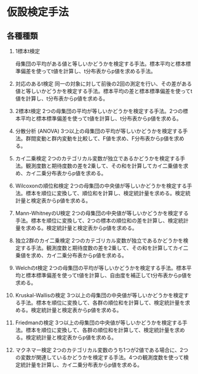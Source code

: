 # 仮設検定手法

## 各種種類

1. 1標本t検定

    母集団の平均がある値と等しいかどうかを検定する手法。標本平均と標本標準偏差を使ってt値を計算し、t分布表からp値を求める手法。

2. 対応のあるt検定
    同一の対象に対して前後の2回の測定を行い、その差がある値と等しいかどうかを検定する手法。標本平均の差と標本標準偏差を使ってt値を計算し、t分布表からp値を求める。

3. 2標本t検定
    2つの母集団の平均が等しいかどうかを検定する手法。2つの標本平均と標本標準偏差を使ってt値を計算し、t分布表からp値を求める。

4. 分散分析 (ANOVA)
    3つ以上の母集団の平均が等しいかどうかを検定する手法。群間変動と群内変動を比較して、F値を求め、F分布表からp値を求める。

5. カイ二乗検定
    2つのカテゴリカル変数が独立であるかどうかを検定する手法。観測度数と期待度数の差を2乗して、その和を計算してカイ二乗値を求め、カイ二乗分布表からp値を求める。

6. Wilcoxonの順位和検定
    2つの母集団の中央値が等しいかどうかを検定する手法。標本を順位に変換して、順位和を計算し、検定統計量を求める。検定統計量と検定表からp値を求める。

7. Mann-WhitneyのU検定
    2つの母集団の中央値が等しいかどうかを検定する手法。標本を順位に変換して、2つの標本の順位和の差を計算し、検定統計量を求める。検定統計量と検定表からp値を求める。

8. 独立2群のカイ二乗検定
    2つのカテゴリカル変数が独立であるかどうかを検定する手法。観測度数と期待度数の差を2乗して、その和を計算してカイ二乗値を求め、カイ二乗分布表からp値を求める。

9. Welchのt検定
    2つの母集団の平均が等しいかどうかを検定する手法。標本平均と標本標準偏差を使ってt値を計算し、自由度を補正してt分布表からp値を求める。

10. Kruskal-Wallisの検定
    3つ以上の母集団の中央値が等しいかどうかを検定する手法。標本を順位に変換して、各群の順位和を計算して、検定統計量を求める。検定統計量と検定表からp値を求める。

11. Friedmanの検定
    3つ以上の母集団の中央値が等しいかどうかを検定する手法。標本を順位に変換して、各群の順位和を計算して、検定統計量を求める。検定統計量と検定表からp値を求める。

12. マクネマー検定
    2つのカテゴリカル変数のうち1つが2値である場合に、2つの変数が関連しているかどうかを検定する手法。4つの観測度数を使って検定統計量を計算し、カイ二乗分布表からp値を求める。